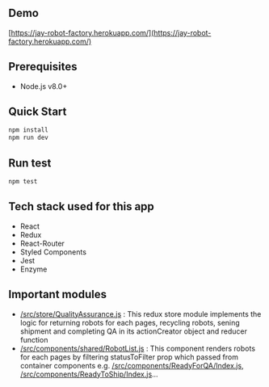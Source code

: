 ## Demo
[https://jay-robot-factory.herokuapp.com/](https://jay-robot-factory.herokuapp.com/)

## Prerequisites
- Node.js v8.0+

## Quick Start
```sh
npm install
npm run dev
```

## Run test
```sh
npm test
```

## Tech stack used for this app
- React
- Redux
- React-Router
- Styled Components
- Jest
- Enzyme

## Important modules
- [/src/store/QualityAssurance.js](/src/store/QualityAssurance.js)
  : This redux store module implements the logic for returning robots for each pages, recycling robots, sening shipment and completing QA in its actionCreator object and reducer function
- [/src/components/shared/RobotList.js](/src/components/shared/RobotList.js)
  : This component renders robots for each pages by filtering statusToFilter prop which passed from container components e.g. [/src/components/ReadyForQA/Index.js](/src/components/ReadyForQA/Index.js), [/src/components/ReadyToShip/Index.js](/src/components/ReadyToShip/Index.js)...
